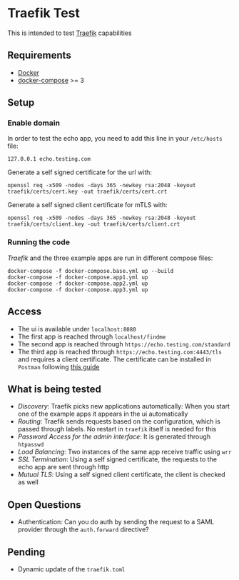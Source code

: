 # Traefik Test

This is intended to test [Traefik](https://traefik.io/) capabilities

## Requirements

- [Docker](https://www.docker.com/) 
- [docker-compose](https://docs.docker.com/compose/) >= 3

## Setup

### Enable domain

In order to test the echo app, you need to add this line in your `/etc/hosts` file:

```
127.0.0.1 echo.testing.com
```

Generate a self signed certificate for the url with:

```
openssl req -x509 -nodes -days 365 -newkey rsa:2048 -keyout traefik/certs/cert.key -out traefik/certs/cert.crt
```

Generate a self signed client certificate for mTLS with:

```
openssl req -x509 -nodes -days 365 -newkey rsa:2048 -keyout traefik/certs/client.key -out traefik/certs/client.crt
```

### Running the code

_Traefik_ and the three example apps are run in different compose files:

```
docker-compose -f docker-compose.base.yml up --build
docker-compose -f docker-compose.app1.yml up
docker-compose -f docker-compose.app2.yml up
docker-compose -f docker-compose.app3.yml up
```

## Access

- The ui is available under `localhost:8080`
- The first app is reached through `localhost/findme`
- The second app is reached through `https://echo.testing.com/standard`
- The third app is reached through `https://echo.testing.com:4443/tls` and requires a client certificate. The certificate can be installed in `Postman` following [this guide](https://www.getpostman.com/docs/v6/postman/sending_api_requests/certificates)

## What is being tested

- *Discovery*: Traefik picks new applications automatically: When you start one of the example apps it appears in the ui automatically
- *Routing*: Traefik sends requests based on the configuration, which is passed through labels. No restart in `traefik` itself is needed for this
- *Password Access for the admin interface*: It is generated through `htpasswd`
- *Load Balancing*: Two instances of the same app receive traffic using `wrr`
- *SSL Termination*: Using a self signed certificate, the requests to the echo app are sent through http
- *Mutual TLS*: Using a self signed client certificate, the client is checked as well

## Open Questions

- Authentication: Can you do auth by sending the request to a SAML provider through the `auth.forward` directive?

## Pending

- Dynamic update of the `traefik.toml`
